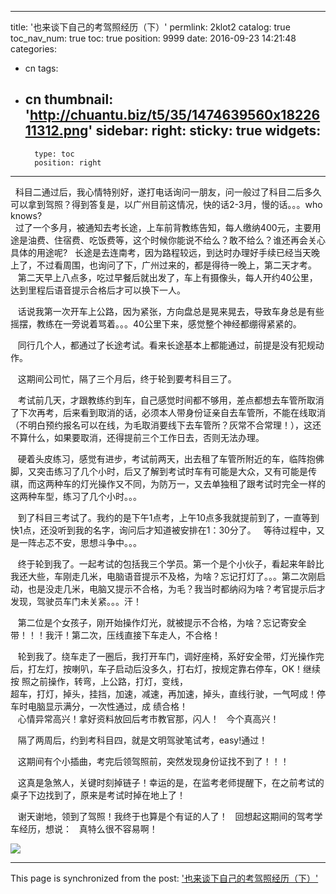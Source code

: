 
---
title: '也来谈下自己的考驾照经历（下）'
permlink: 2klot2
catalog: true
toc_nav_num: true
toc: true
position: 9999
date: 2016-09-23 14:21:48
categories:
- cn
tags:
- cn
thumbnail: 'http://chuantu.biz/t5/35/1474639560x1822611312.png'
sidebar:
    right:
        sticky: true
widgets:
    -
        type: toc
        position: right
---


<html>
<p>&nbsp;&nbsp;科目二通过后，我心情特别好，遂打电话询问一朋友，问一般过了科目二后多久可以拿到驾照？得到答复是，以广州目前这情况，快的话2-3月，慢的话。。。who knows?<br>
&nbsp; 过了一个多月，被通知去考长途，上车前背教练告知，每人缴纳400元，主要用途是油费、住宿费、吃饭费等，这个时候你能说不给么？敢不给么？谁还再会关心具体的用途呢? &nbsp; 长途是去连南考，因为路程较远，到达时办理好手续已经当天晚上了，不过看周围，也询问了下，广州过来的，都是得待一晚上，第二天才考。<br>
&nbsp;&nbsp; 第二天早上八点多，吃过早餐后就出发了，车上有摄像头，每人开约40公里，达到里程后语音提示合格后才可以换下一人。 &nbsp;&nbsp;</p>
<p>&nbsp;&nbsp;&nbsp;话说我第一次开车上公路，因为紧张，方向盘总是晃来晃去，导致车身总是有些摇摆，教练在一旁说着骂着。。。40公里下来，感觉整个神经都绷得紧紧的。 &nbsp;&nbsp;</p>
<p>&nbsp;&nbsp;&nbsp;同行几个人，都通过了长途考试。看来长途基本上都能通过，前提是没有犯规动作。 &nbsp;&nbsp;</p>
<p>&nbsp;&nbsp;&nbsp;这期间公司忙，隔了三个月后，终于轮到要考科目三了。 &nbsp;&nbsp;</p>
<p>&nbsp;&nbsp;&nbsp;考试前几天，才跟教练约到车，自己感觉时间都不够用，差点都想去车管所取消了下次再考，后来看到取消的话，必须本人带身份证亲自去车管所，不能在线取消 （不明白预约报名可以在线，为毛取消要线下去车管所？灰常不合常理！），这还不算什么，如果要取消，还得提前三个工作日去，否则无法办理。 &nbsp;&nbsp;</p>
<p>&nbsp;&nbsp;&nbsp;硬着头皮练习，感觉有进步，考试前两天，出去租了车管所附近的车，临阵抱佛脚，又突击练习了几个小时，后又了解到考试时车有可能是大众，又有可能是传祺，而这两种车的灯光操作又不同，为防万一，又去单独租了跟考试时完全一样的这两种车型，练习了几个小时。。。 &nbsp;&nbsp;</p>
<p>&nbsp;&nbsp;&nbsp;到了科目三考试了。我约的是下午1点考，上午10点多我就提前到了，一直等到快1点，还没听到我的名字，询问后才知道被安排在1：30分了。 &nbsp; 等待过程中，又是一阵忐忑不安，思想斗争中。。。 &nbsp;&nbsp;</p>
<p>&nbsp;&nbsp;&nbsp;终于轮到我了。一起考试的包括我三个学员。第一个是个小伙子，看起来年龄比我还大些，车刚走几米，电脑语音提示不及格，为啥？忘记打灯了。。。第二次刚启动，也是没走几米，电脑又提示不合格，为毛？我当时都纳闷为啥？考官提示后才发现，驾驶员车门未关紧。。。汗！ &nbsp;&nbsp;</p>
<p>&nbsp;&nbsp;&nbsp;第二位是个女孩子，刚开始操作灯光，就被提示不合格，为啥？忘记寄安全带！！！我汗！第二次，压线直接下车走人，不合格！ &nbsp;&nbsp;</p>
<p>&nbsp;&nbsp;&nbsp;轮到我了。绕车走了一圈后，我打开车门，调好座椅，系好安全带，灯光操作完后，打左灯，按喇叭，车子启动后没多久，打右灯，按规定靠右停车，OK！继续按 照之前操作，转弯，上公路，打灯，变线，<br>
超车，打灯，掉头，挂挡，加速，减速，再加速，掉头，直线行驶，一气呵成！停车时电脑显示满分，一次性通过，成 绩合格！<br>
&nbsp;&nbsp; 心情异常高兴！拿好资料放回后考市教官那，闪人！ &nbsp; 今个真高兴！ &nbsp;&nbsp;</p>
<p>&nbsp;&nbsp;&nbsp;隔了两周后，约到考科目四，就是文明驾驶笔试考，easy!通过！ &nbsp;&nbsp;</p>
<p>&nbsp;&nbsp;&nbsp;这期间有个小插曲，考完后领驾照前，突然发现身份证找不到了！！！&nbsp;</p>
<p>&nbsp; &nbsp;这真是急煞人，关键时刻掉链子！幸运的是，在监考老师提醒下，在之前考试的桌子下边找到了，原来是考试时掉在地上了！ &nbsp;&nbsp;</p>
<p>&nbsp;&nbsp;&nbsp;谢天谢地，领到了驾照！我终于也算是个有证的人了！ &nbsp; 回想起这期间的驾考学车经历，想说： &nbsp; 真特么很不容易啊！&nbsp;</p>
<p><img src="http://chuantu.biz/t5/35/1474639560x1822611312.png"/></p>
</html>

- - -

This page is synchronized from the post: ['也来谈下自己的考驾照经历（下）'](https://steemit.com/@rivalhw/2klot2)
